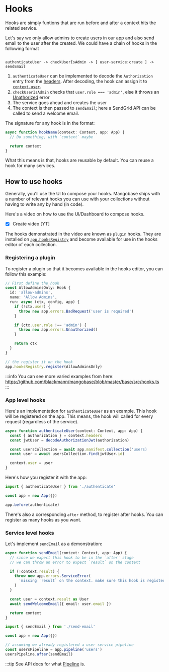 # Hooks

Hooks are simply funtions that are run before and after a context hits the related service.

Let's say we only allow admins to create users in our app and also send email to the user after the created. We could have a chain of hooks in the following format

```

authenticateUser -> checkUserIsAdmin -> [ user-service:create ] -> sendEmail

```

1. `authenticateUser` can be implemented to decode the `Authorization` entry from the [headers](/api/base/Context#headers). After decoding, the hook can assign it to [`context.user`](/api/base/Context#user).
1. `checkUserIsAdmin` checks that `user.role === 'admin'`, else it throws an [Unathorized](/api/base/App#errors) error
1. The service goes ahead and creates the user
1. The context is then passed to `sendEmail`; here a SendGrid API can be called to send a welcome email.

The signature for any hook is in the format:

```typescript
async function hookName(context: Context, app: App) {
  // Do something, with `context` maybe

  return context
}
```

What this means is that, hooks are reusable by default. You can reuse a hook for many services.

## How to use hooks

Generally, you'll use the UI to compose your hooks. Mangobase ships with a number of relevant hooks you can use with your collections without having to write any by hand (in code).

Here's a video on how to use the UI/Dashboard to compose hooks.

-[X] Create video [YT]

The hooks demonstrated in the video are known as `plugin` hooks. They are installed on [`app.hooksRegistry`](/api/base/App#hooksregistry) and become available for use in the hooks editor of each collection.

### Registering a plugin

To register a plugin so that it becomes available in the hooks editor, you can follow this example:

```typescript
// First define the hook
const AllowAdminsOnly: Hook {
  id: 'allow-admins',
  name: 'Allow Admins',
  run: async (ctx, config, app) {
    if (!ctx.user) {
      throw new app.errors.BadRequest('user is required')
    }

    if (ctx.user.role !== 'admin') {
      throw new app.errors.Unauthorized()
    }

    return ctx
  }
}

// the register it on the hook
app.hooksRegistry.register(AllowAdminsOnly)
```

:::info
You can see more varied examples from here: https://github.com/blackmann/mangobase/blob/master/base/src/hooks.ts
:::

### App level hooks

Here's an implementation for `authenticateUser` as an example. This hook will be registered on the app. This means, the hook will called for every request (regardless of the service).

```typescript
async function authenticateUser(context: Context, app: App) {
  const { authorization } = context.headers
  const jwtUser = decodeAuthorizationJwt(authorization)

  const usersCollection = await app.manifest.collection('users)
  const user = await usersCollection.find(jwtUser.id)

  context.user = user
}
```

Here's how you register it with the app:

```typescript
import { authenticateUser } from './authenticate'

const app = new App({})

app.before(authenticate)
```

There's also a corresponding `after` method, to register after hooks. You can register as many hooks as you want.

### Service level hooks

Let's implement `sendEmail` as a demonstration:

```typescript
async function sendEmail(context: Context, app: App) {
  // since we expect this hook to be in the `after` stage
  // we can throw an error to expect `result` on the context

  if (!context.result) {
    throw new app.errors.ServiceError(
      'missing `result` on the context. make sure this hook is registered as an after-hook.'
    )
  }

  const user = context.result as User
  await sendWelcomeEmail({ email: user.email })

  return context
}
```

```typescript
import { sendEmail } from './send-email'

const app = new App({})

// assuming we already registered a user service pipeline
const usersPipeline = app.pipeline('users')
usersPipeline.after(sendEmail)
```

:::tip
See API docs for what [Pipeline](/api/base/Pipeline) is.
